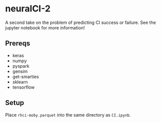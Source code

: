 # neuralCI-2

A second take on the problem of predicting CI success or failure. See the jupyter notebook for more information!

## Prereqs
* keras
* numpy
* pyspark
* gensim
* get-smarties
* sklearn
* tensorflow

## Setup
Place `rhci-moby.parquet` into the same directory as `CI.ipynb`.
